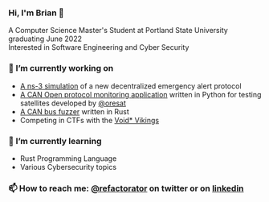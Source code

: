 ### Hi, I'm Brian 👋
A Computer Science Master's Student at Portland State University graduating June 2022<br>
Interested in Software Engineering and Cyber Security

### 🔭 I’m currently working on
* [A ns-3 simulation](https://github.com/Boneill3/ns3-wildfire-application) of a new decentralized emergency alert protocol
* [A CAN Open protocol monitoring application](https://github.com/oresat/CANopen-monitor) written in Python for testing satellites developed by [@oresat](https://github.com/oresat) <br>
* [A CAN bus fuzzer](https://github.com/Rusty-CAN-Factory/rusty-can-fuzzer) written in Rust<br>
* Competing in CTFs with the [Void* Vikings](https://ctftime.org/team/111469)

### 🌱 I’m currently learning
* Rust Programming Language
* Various Cybersecurity topics

### 📫 How to reach me: [@refactorator](http://twitter.com/refactorator) on twitter or on [linkedin](http://www.linkedin.com/in/refactorator)

<!--
**Boneill3/Boneill3** is a ✨ _special_ ✨ repository because its `README.md` (this file) appears on your GitHub profile.

Here are some ideas to get you started:

- 🔭 I’m currently working on ...
- 🌱 I’m currently learning ...
- 👯 I’m looking to collaborate on ...
- 🤔 I’m looking for help with ...
- 💬 Ask me about ...
- 📫 How to reach me: ...
- 😄 Pronouns: ...
- ⚡ Fun fact: ...
-->
